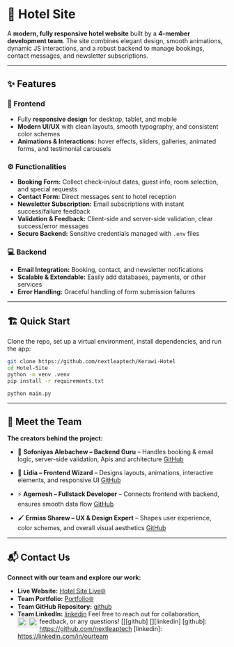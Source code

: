 # 🏨 Hotel Site

A **modern, fully responsive hotel website** built by a **4-member development team**. The site combines elegant design, smooth animations, dynamic JS interactions, and a robust backend to manage bookings, contact messages, and newsletter subscriptions.

---

## ✨ Features

### 🎨 Frontend
- Fully **responsive design** for desktop, tablet, and mobile
- **Modern UI/UX** with clean layouts, smooth typography, and consistent color schemes
- **Animations & Interactions:** hover effects, sliders, galleries, animated forms, and testimonial carousels

### ⚙️ Functionalities
- **Booking Form:** Collect check-in/out dates, guest info, room selection, and special requests
- **Contact Form:** Direct messages sent to hotel reception
- **Newsletter Subscription:** Email subscriptions with instant success/failure feedback
- **Validation & Feedback:** Client-side and server-side validation, clear success/error messages
- **Secure Backend:** Sensitive credentials managed with `.env` files

### 💻 Backend
- **Email Integration:** Booking, contact, and newsletter notifications
- **Scalable & Extendable:** Easily add databases, payments, or other services
- **Error Handling:** Graceful handling of form submission failures

---

## 🏗️ Quick Start
Clone the repo, set up a virtual environment, install dependencies, and run the app:

```bash
git clone https://github.com/nextleaptech/Kerawi-Hotel
cd Hotel-Site
python -m venv .venv
pip install -r requirements.txt
```

```bash
python main.py
```

---

## 👥 Meet the Team

**The creators behind the project:**

* 🌟 **Sofoniyas Alebachew – Backend Guru** – Handles booking & email logic, server-side validation, Apis and architecture
  [GitHub](https://github.com/sofi39)

* 🎨 **Lidia – Frontend Wizard** – Designs layouts, animations, interactive elements, and responsive UI
  [GitHub](https://github.com/member2)

* ⚡ **Agernesh – Fullstack Developer** – Connects frontend with backend, ensures smooth data flow
  [GitHub](https://github.com/member3)

* 🖌️ **Ermias Sharew – UX & Design Expert** – Shapes user experience, color schemes, and overall visual aesthetics
  [GitHub](https://github.com/ermizethi)

---

## 📬 Contact Us

**Connect with our team and explore our work:**

- **Live Website:** [Hotel Site Live🌐](https://your-live-site-url.com)
- **Team Portfolio:** [Portfolio🌐](https://your-team-portfolio.com)
- **Team GitHub Repository:** [github](https://github.com/nextleaptech)
- **Team LinkedIn:** [linkedin](https://linkedin.com/in/ourteam)
Feel free to reach out for collaboration, feedback, or any questions!
[<img align="left" alt="GitHub" width="22px" src="https://cdn.jsdelivr.net/npm/simple-icons@v3/icons/github.svg" />][github]
[<img align="left" alt="LinkedIn" width="22px" src="https://cdn.jsdelivr.net/npm/simple-icons@v3/icons/linkedin.svg" />][linkedin]
[github]: https://github.com/nextleaptech
[linkedin]: https://linkedin.com/in/ourteam